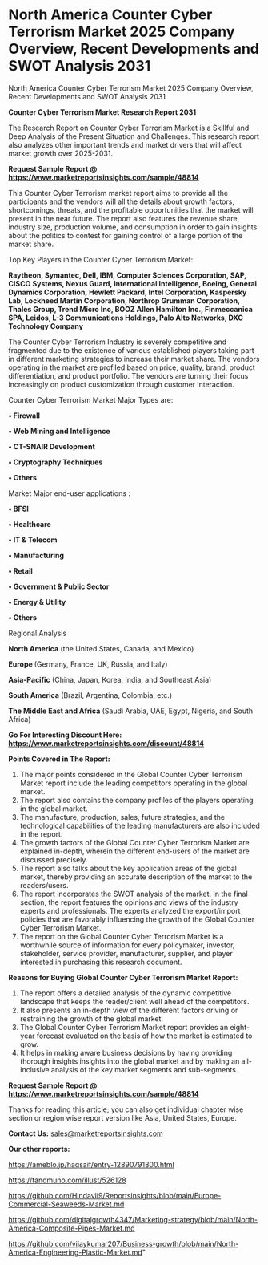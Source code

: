 # North America Counter Cyber Terrorism Market 2025 Company Overview, Recent Developments and SWOT Analysis 2031
 North America Counter Cyber Terrorism Market 2025 Company Overview, Recent Developments and SWOT Analysis 2031

<strong>Counter Cyber Terrorism Market Research Report 2031</strong>

The Research Report on Counter Cyber Terrorism Market is a Skillful and Deep Analysis of the Present Situation and Challenges. This research report also analyzes other important trends and market drivers that will affect market growth over 2025-2031.

<strong>Request Sample Report @ <a href=https://www.marketreportsinsights.com/sample/48814>https://www.marketreportsinsights.com/sample/48814</a></strong>

This Counter Cyber Terrorism market report aims to provide all the participants and the vendors will all the details about growth factors, shortcomings, threats, and the profitable opportunities that the market will present in the near future. The report also features the revenue share, industry size, production volume, and consumption in order to gain insights about the politics to contest for gaining control of a large portion of the market share.

Top Key Players in the Counter Cyber Terrorism Market:

<strong>Raytheon, Symantec, Dell, IBM, Computer Sciences Corporation, SAP, CISCO Systems, Nexus Guard, International Intelligence, Boeing, General Dynamics Corporation, Hewlett Packard, Intel Corporation, Kaspersky Lab, Lockheed Martin Corporation, Northrop Grumman Corporation, Thales Group, Trend Micro Inc, BOOZ Allen Hamilton Inc., Finmeccanica SPA, Leidos, L-3 Communications Holdings, Palo Alto Networks, DXC Technology Company</strong>

The Counter Cyber Terrorism Industry is severely competitive and fragmented due to the existence of various established players taking part in different marketing strategies to increase their market share. The vendors operating in the market are profiled based on price, quality, brand, product differentiation, and product portfolio. The vendors are turning their focus increasingly on product customization through customer interaction.

Counter Cyber Terrorism Market Major Types are:

<strong>•  Firewall

•  Web Mining and Intelligence

•  CT-SNAIR Development

•  Cryptography Techniques

•  Others</strong>

Market Major end-user applications :

<strong>•  BFSI

•  Healthcare

•  IT & Telecom

•  Manufacturing

•  Retail

•  Government & Public Sector

•  Energy & Utility

•  Others</strong>

Regional Analysis

</u><strong><b>North America</b></strong> (the United States, Canada, and Mexico)

<strong><b>Europe </b></strong>(Germany, France, UK, Russia, and Italy)

<strong><b>Asia-Pacific</b></strong> (China, Japan, Korea, India, and Southeast Asia)

<strong><b>South America</b></strong> (Brazil, Argentina, Colombia, etc.)

<strong><b>The Middle East and Africa</b></strong> (Saudi Arabia, UAE, Egypt, Nigeria, and South Africa)

<strong>Go For Interesting Discount Here: <a href=https://www.marketreportsinsights.com/discount/48814>https://www.marketreportsinsights.com/discount/48814</a></strong>

<strong>Points Covered in The Report:</strong>
<ol>
  <li>The major points considered in the Global Counter Cyber Terrorism Market report include the leading competitors operating in the global market.</li>
  <li>The report also contains the company profiles of the players operating in the global market.</li>
  <li>The manufacture, production, sales, future strategies, and the technological capabilities of the leading manufacturers are also included in the report.</li>
  <li>The growth factors of the Global Counter Cyber Terrorism Market are explained in-depth, wherein the different end-users of the market are discussed precisely.</li>
  <li>The report also talks about the key application areas of the global market, thereby providing an accurate description of the market to the readers/users.</li>
  <li>The report incorporates the SWOT analysis of the market. In the final section, the report features the opinions and views of the industry experts and professionals. The experts analyzed the export/import policies that are favorably influencing the growth of the Global Counter Cyber Terrorism Market.</li>
  <li>The report on the Global Counter Cyber Terrorism Market is a worthwhile source of information for every policymaker, investor, stakeholder, service provider, manufacturer, supplier, and player interested in purchasing this research document.</li>
</ol>
<strong>Reasons for Buying Global Counter Cyber Terrorism Market Report:</strong>

<ol>
  <li>The report offers a detailed analysis of the dynamic competitive landscape that keeps the reader/client well ahead of the competitors.</li>
  <li>It also presents an in-depth view of the different factors driving or restraining the growth of the global market.</li>
  <li>The Global Counter Cyber Terrorism Market report provides an eight-year forecast evaluated on the basis of how the market is estimated to grow.</li>
  <li>It helps in making aware business decisions by having providing thorough insights insights into the global market and by making an all-inclusive analysis of the key market segments and sub-segments.</li>
</ol>
<strong>Request Sample Report @ <a href=https://www.marketreportsinsights.com/sample/48814>https://www.marketreportsinsights.com/sample/48814</a></strong>


Thanks for reading this article; you can also get individual chapter wise section or region wise report version like Asia, United States, Europe.

<strong>Contact Us:</strong>
sales@marketreportsinsights.com

<strong>Our other reports:</strong>

<a href=https://ameblo.jp/haqsaif/entry-12890791800.html>https://ameblo.jp/haqsaif/entry-12890791800.html</a>

<a href=https://tanomuno.com/illust/526128>https://tanomuno.com/illust/526128</a>

<a href=https://github.com/Hindavii9/Reportsinsights/blob/main/Europe-Commercial-Seaweeds-Market.md>https://github.com/Hindavii9/Reportsinsights/blob/main/Europe-Commercial-Seaweeds-Market.md</a>

<a href=https://github.com/digitalgrowth4347/Marketing-strategy/blob/main/North-America-Composite-Pipes-Market.md>https://github.com/digitalgrowth4347/Marketing-strategy/blob/main/North-America-Composite-Pipes-Market.md</a>

<a href=https://github.com/vijaykumar207/Business-growth/blob/main/North-America-Engineering-Plastic-Market.md>https://github.com/vijaykumar207/Business-growth/blob/main/North-America-Engineering-Plastic-Market.md</a>"
